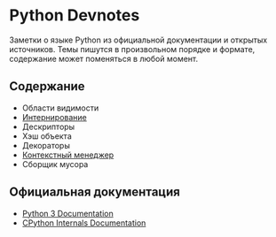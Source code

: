 # Python Devnotes

Заметки о языке Python из официальной документации и открытых источников. Темы пишутся в произвольном порядке и формате, содержание может поменяться в любой момент.

## Содержание

- Области видимости
- [Интернирование](<Интернирование>)
- Дескрипторы
- Хэш объекта
- Декораторы
- [Контекстный менеджер](<Контекстный менеджер>)
- Сборщик мусора

## Официальная документация

- [Python 3 Documentation](https://docs.python.org/3/index.html)
- [CPython Internals Documentation](https://github.com/python/cpython/tree/main/InternalDocs)

